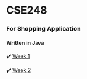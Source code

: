 # CSE248
### For Shopping Application
#### Written in Java

:heavy_check_mark: [Week 1](https://mailsunysuffolk-my.sharepoint.com/:x:/g/personal/kinan69_mail_sunysuffolk_edu/EbafcbND43BBu0JhA6EbYHEBbTPy_qbioiOqoW6S37-GPw?e=uwCDtI)

:heavy_check_mark: [Week 2](https://mailsunysuffolk-my.sharepoint.com/:x:/g/personal/kinan69_mail_sunysuffolk_edu/EdNSY8QnzM1Gv2RgGiEft9IBUvhOlAnk2z_UilvxSMwtnA?e=UpFD1P)

